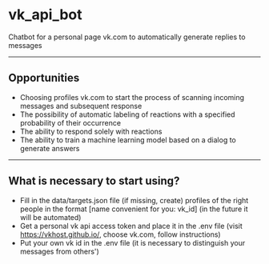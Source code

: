 # vk_api_bot
 
Chatbot for a personal page vk.com to automatically generate replies to messages
***
## Opportunities
- Сhoosing profiles vk.com to start the process of scanning incoming messages and subsequent response
- The possibility of automatic labeling of reactions with a specified probability of their occurrence
- The ability to respond solely with reactions
- The ability to train a machine learning model based on a dialog to generate answers
***
## What is necessary to start using?
- Fill in the data/targets.json file (if missing, create) profiles of the right people in the format [name convenient for you: vk_id] (in the future it will be automated)
- Get a personal vk api access token and place it in the .env file (visit https://vkhost.github.io/, choose vk.com, follow instructions)
- Put your own vk id in the .env file (it is necessary to distinguish your messages from others')
